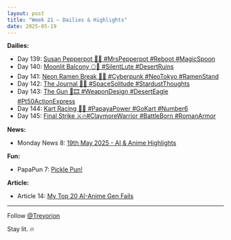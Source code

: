 ```yaml
---
layout: post
title: "Week 21 – Dailies & Highlights"
date: 2025-05-19
---
```


**Dailies:**
- Day 139: [Susan Pepperpot 🥄✨ #MrsPepperpot #Reboot #MagicSpoon](https://x.com/Trevorion/status/1924564481499082896)
- Day 140: [Moonlit Balcony 🌕🎼 #SilentLute #DesertRuins](https://x.com/Trevorion/status/1924871071246737872)
- Day 141: [Neon Ramen Break 🍜🌃 #Cyberpunk #NeoTokyo #RamenStand](https://x.com/Trevorion/status/1925221454095725041)
- Day 142: [The Journal 📓🌌 #SpaceSolitude #StardustThoughts](https://x.com/Trevorion/status/1925594197693784572)
- Day 143: [The Gun 🔫🎞️ #WeaponDesign #DesertEagle #Pt50ActionExpress](https://x.com/Trevorion/status/1925876122450862301)
- Day 144: [Kart Racing 🏁🍊 #PapayaPower #GoKart #Number6 ](https://x.com/Trevorion/status/1926336991605457054)
- Day 145: [Final Strike ⚔️🔥#ClaymoreWarrior #BattleBorn #RomanArmor](https://x.com/Trevorion/status/1926691772077326775)

**News:**  
- Monday News 8: [19th May 2025 - AI & Anime Highlights](https://x.com/Trevorion/status/1924430335078498795)

**Fun:**  
- PapaPun 7: [Pickle Pun!](https://x.com/Trevorion/status/1924677974063747311/photo/1)

**Article:**  
- Article 14: [My Top 20 AI-Anime Gen Fails](https://x.com/Trevorion/status/1925132622247665689)

---
Follow [@Trevorion](https://x.com/Trevorion)

Stay lit. 🔥
